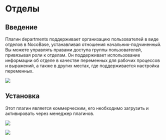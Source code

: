 # Отделы

<PluginInfo name="departments"></PluginInfo>

## Введение

Плагин departments поддерживает организацию пользователей в виде отделов в NocoBase, устанавливая отношения начальник-подчиненный. Вы можете управлять правами доступа группы пользователей, привязывая роли к отделам. Он поддерживает использование информации об отделе в качестве переменных для рабочих процессов и выражений, а также в других местах, где поддерживается настройка переменных.

![](https://static-docs.nocobase.com/a6eb94a5cc85a6c7b310f33173a5259d.png)

## Установка

Этот плагин является коммерческим, его необходимо загрузить и активировать через менеджер плагинов.

![](https://static-docs.nocobase.com/907d85bc27f90eaa91b17d568f6dbbd7.png)

![](https://static-docs.nocobase.com/c1e704259f7ae6ef4998a04a1d21e480.png)
